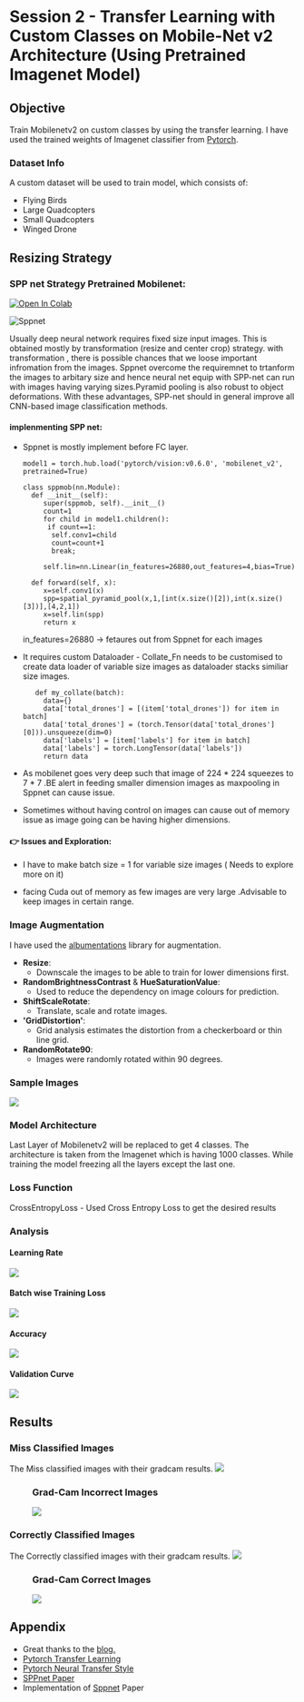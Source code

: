 # Session 2 - Transfer Learning with Custom Classes on Mobile-Net v2 Architecture (Using Pretrained Imagenet Model)

## Objective
Train Mobilenetv2 on custom classes by using the transfer learning. I have used the trained weights of Imagenet classifier from [Pytorch](https://pytorch.org/hub/pytorch_vision_mobilenet_v2/).

### Dataset Info

A custom dataset will be used to train model, which consists of:
- Flying Birds
- Large Quadcopters
- Small Quadcopters
- Winged Drone

## Resizing Strategy

### SPP net Strategy Pretrained Mobilenet:

[![Open In Colab](https://colab.research.google.com/assets/colab-badge.svg)](https://colab.research.google.com/github/sobti/TSAI/blob/master/Drone%20Prediction/MobilenetV2_Model.ipynb)

 ![Sppnet](https://user-images.githubusercontent.com/42212648/89426205-857e6080-d757-11ea-8510-3147acea6a78.png)
 
Usually deep neural network requires fixed size input images. This is obtained mostly by transformation (resize and center crop) strategy. with transformation , there is possible chances that we loose important infromation from the images. Sppnet overcome the requiremnet to trtanform the images to arbitary size and hence neural net equip with SPP-net can run with images having varying sizes.Pyramid pooling is also robust to object deformations. With these advantages, SPP-net should in general improve all CNN-based image classification methods.

####  implenmenting SPP net:

- Sppnet is mostly implement before FC layer.

      model1 = torch.hub.load('pytorch/vision:v0.6.0', 'mobilenet_v2', pretrained=True)
      
      class sppmob(nn.Module):
        def __init__(self):
           super(sppmob, self).__init__()
           count=1 
           for child in model1.children(): 
            if count==1:  
             self.conv1=child
             count=count+1 
             break;

           self.lin=nn.Linear(in_features=26880,out_features=4,bias=True)    

        def forward(self, x):
           x=self.conv1(x)
           spp=spatial_pyramid_pool(x,1,[int(x.size()[2]),int(x.size()[3])],[4,2,1])
           x=self.lin(spp)
           return x
           
  in_features=26880 -> fetaures out from Sppnet for each images

- It requires custom Dataloader - Collate_Fn needs to be customised to create data loader of variable size images as dataloader stacks similiar size images.

         def my_collate(batch):
           data={}
           data['total_drones'] = [(item['total_drones']) for item in batch]
           data['total_drones'] = (torch.Tensor(data['total_drones'][0])).unsqueeze(dim=0)
           data['labels'] = [item['labels'] for item in batch]
           data['labels'] = torch.LongTensor(data['labels'])
           return data
 
 - As mobilenet goes very deep such that image of 224 * 224 squeezes to 7 * 7 .BE alert in feeding smaller dimension images as maxpooling in Sppnet can cause issue.
 
 - Sometimes without having control on images can cause out of memory issue as image going can be having higher dimensions.

#### :point_right: Issues and Exploration:

- I have to make batch size = 1 for variable size images ( Needs to explore more on it) 

- facing Cuda out of memory as few images are very large .Advisable to keep images in certain range.

### Image Augmentation

I have used the [albumentations](https://albumentations.readthedocs.io/en/latest/api/augmentations.html) library for augmentation.

- **Resize**:
	- Downscale the images to be able to train for lower dimensions first.
- **RandomBrightnessContrast** & **HueSaturationValue**:
	- Used to reduce the dependency on image colours for prediction.
- **ShiftScaleRotate**:
	- Translate, scale and rotate images.
- **'GridDistortion'**:
	- Grid analysis estimates the distortion from a checkerboard or thin line grid.
- **RandomRotate90**:
	- Images were randomly rotated within 90 degrees.

### Sample Images
<img src="Save_Model/Sample.jpg">

### Model Architecture
Last Layer of Mobilenetv2 will be replaced to get 4 classes. The architecture is taken from the Imagenet which is having 1000 classes. While training the model freezing all the layers except the last one.  

### Loss Function
CrossEntropyLoss - Used Cross Entropy Loss to get the desired results

### Analysis

#### Learning Rate

<img src="Save_Model/Learning_Rate_Curve.jpg">

#### Batch wise Training Loss
<img src="Save_Model/Batch_Train_Val_Loss_Curve.jpg">

#### Accuracy

<img src="Save_Model/Accuracy_Curve.jpg">

#### Validation Curve
<img src="Save_Model/Validation_Curve.jpg">

## Results

### Miss Classified Images
The Miss classified images with their gradcam results.
<img src="Save_Model/Mis-classified Images.jpg">
<figure>
    <figcaption><h3>Grad-Cam Incorrect Images</h3></figcaption>
    <img src="Save_Model/gradcam_Incorrect.png">
</figure>

### Correctly Classified Images
The Correctly classified images with their gradcam results.
<img src="Save_Model/Corr-classified Images.jpg">
<figure>
    <figcaption><h3>Grad-Cam Correct Images</h3></figcaption>
    <img src="Save_Model/gradcam_Correct.png">
</figure>

## Appendix
 - Great thanks to the [blog.](https://www.analyticsvidhya.com/blog/2019/10/how-to-master-transfer-learning-using-pytorch/)
 - [Pytorch Transfer Learning](https://pytorch.org/tutorials/beginner/transfer_learning_tutorial.html) 
 - [Pytorch Neural Transfer Style](https://pytorch.org/tutorials/advanced/neural_style_tutorial.html)
 - [SPPnet Paper](https://arxiv.org/abs/1406.4729)
 - Implementation of [Sppnet](https://github.com/yueruchen/sppnet-pytorch/blob/master/spp_layer.py) Paper
 
